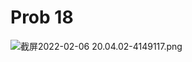 # Prob 18

<img src="../../../.media/截屏2022-02-06 20.04.02-4149117.png" alt="截屏2022-02-06 20.04.02-4149117.png" style="zoom:100%;" />
